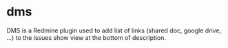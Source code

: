 # dms
DMS is a Redmine plugin used to add list of links (shared doc, google drive, ...) to the issues show view at the bottom of description.
